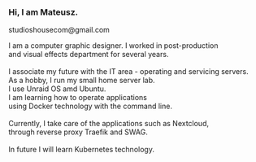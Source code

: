 <h3>Hi, I am Mateusz.</h3>
<p>studioshousecom@gmail.com</p>
<p>I am a computer graphic designer.
I worked in post-production
<br>and visual effects department for several years.
<br><br>I associate my future with the IT area - operating and servicing servers.
<br>As a hobby, I run my small home server lab. 
<br>I use Unraid OS amd Ubuntu. 
<br>I am learning how to operate applications
<br>using Docker technology with the command line. 
<br><br>Currently, I take care of the applications such as Nextcloud, 
<br>through reverse proxy Traefik and SWAG.
<br><br>In future I will learn Kubernetes technology.</p>
